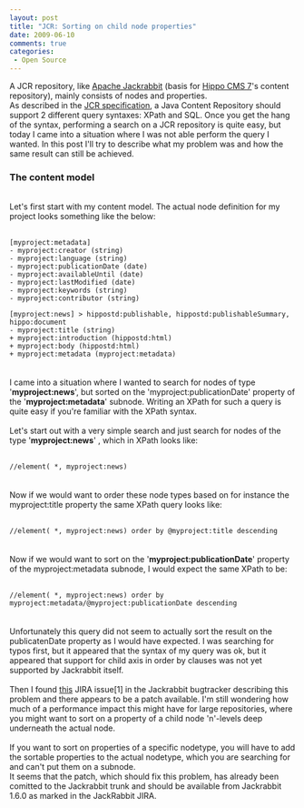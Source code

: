 ```yaml
---
layout: post
title: "JCR: Sorting on child node properties"
date: 2009-06-10
comments: true
categories:
 - Open Source
---
```



A JCR repository, like <a href="http://jackrabbit.apache.org">Apache Jackrabbit</a> (basis for <a href="http://www.onehippo.org">Hippo CMS 7</a>'s content repository), mainly consists of nodes and properties. <br />As described in the <a href="http://jcp.org/aboutJava/communityprocess/final/jsr170/index.html">JCR specification</a>, a Java Content Repository should support 2 different query syntaxes: XPath and SQL. Once you get the hang of the syntax, performing a search on a JCR repository is quite easy, but today I came into a situation where I was not able perform the query I wanted. In this post I'll try to describe what my problem was and how the same result can still be achieved.

<h3>The content model</h3><br />Let's first start with my content model. The actual node definition for my project looks something like the below:<br /><br /><code><br />[myproject:metadata]<br />- myproject:creator (string)<br />- myproject:language (string)<br />- myproject:publicationDate (date)<br />- myproject:availableUntil (date)<br />- myproject:lastModified (date)<br />- myproject:keywords (string)<br />- myproject:contributor (string)<br /><br />[myproject:news] > hippostd:publishable, hippostd:publishableSummary, hippo:document<br />- myproject:title (string)<br />+ myproject:introduction (hippostd:html)<br />+ myproject:body (hippostd:html)<br />+ myproject:metadata (myproject:metadata)<br /></code><br /><br />I came into a situation where I wanted to search for nodes of type '<span style="font-weight:bold;">myproject:news</span>', but sorted on the 'myproject:publicationDate' property of the '<span style="font-weight:bold;">myproject:metadata</span>' subnode. Writing an XPath for such a query is quite easy if you're familiar with the XPath syntax.<br /><br />Let's start out with a very simple search and just search for nodes of the type '<span style="font-weight:bold;">myproject:news</span>' , which in XPath looks like:<br /><br /><code><br />//element( *, myproject:news)<br /></code><br /><br />Now if we would want to order these node types based on for instance the myproject:title property the same XPath query looks like:<br /><br /><code><br />//element( *, myproject:news) order by @myproject:title descending<br /></code><br /><br />Now if we would want to sort on the '<span style="font-weight:bold;">myproject:publicationDate</span>' property of the myproject:metadata subnode, I would expect the same XPath to be:<br /><br /><code><br />//element( *, myproject:news) order by myproject:metadata/@myproject:publicationDate descending<br /></code><br /><br />Unfortunately this query did not seem to actually sort the result on the publicatenDate property as I would have expected. I was searching for typos first, but it appeared that the syntax of my query was ok, but it appeared that support for child axis in order by clauses was not yet supported by Jackrabbit itself.<br /><br />Then I found <a href="https://issues.apache.org/jira/browse/JCR-800">this</a> JIRA issue[1] in the Jackrabbit bugtracker describing this problem and there appears to be a patch available. I'm still wondering how much of a performance impact this might have for large repositories, where you might want to sort on a property of a child node 'n'-levels deep underneath the actual node.<br /><br />If you want to sort on properties of a specific nodetype, you will have to add the sortable properties to the actual nodetype, which you are searching for and can't put them on a subnode. <br />It seems that the patch, which should fix this problem, has already been comitted to the Jackrabbit trunk and should be available from Jackrabbit 1.6.0 as marked in the JackRabbit JIRA.
